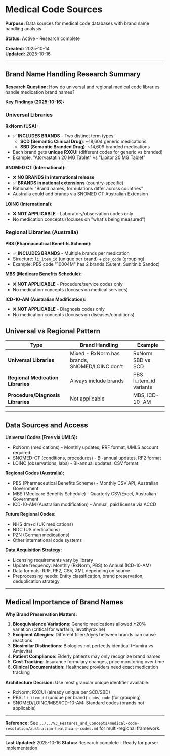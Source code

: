 # Medical Code Sources

**Purpose:** Data sources for medical code databases with brand name handling analysis

**Status:** Active - Research complete

**Created:** 2025-10-14  
**Updated:** 2025-10-16

---

## Brand Name Handling Research Summary

**Research Question:** How do universal and regional medical code libraries handle medication brand names?

**Key Findings (2025-10-16):**

### Universal Libraries

**RxNorm (USA):**
- ✅ **INCLUDES BRANDS** - Two distinct term types:
  - **SCD (Semantic Clinical Drug)**: ~18,604 generic medications
  - **SBD (Semantic Branded Drug)**: ~14,609 branded medications  
- Each brand gets **unique RXCUI** (different codes for generic vs branded)
- Example: "Atorvastatin 20 MG Tablet" vs "Lipitor 20 MG Tablet"

**SNOMED CT (International):**
- ❌ **NO BRANDS in international release**
- ✅ **BRANDS in national extensions** (country-specific)
- Rationale: "Brand names, formulations differ across countries"
- Australia could add brands via SNOMED CT Australian Extension

**LOINC (International):**
- ❌ **NOT APPLICABLE** - Laboratory/observation codes only
- No medication concepts (focuses on "what's being measured")

### Regional Libraries (Australia)

**PBS (Pharmaceutical Benefits Scheme):**
- ✅ **INCLUDES BRANDS** - Multiple brands per medication
- Structure: `li_item_id` (unique per brand) + `pbs_code` (grouping)
- Example: PBS code "10004M" has 2 brands (Sutent, Sunitinib Sandoz)

**MBS (Medicare Benefits Schedule):**
- ❌ **NOT APPLICABLE** - Procedure/service codes only
- No medication concepts (focuses on medical services)

**ICD-10-AM (Australian Modification):**
- ❌ **NOT APPLICABLE** - Diagnosis codes only
- No medication concepts (focuses on diseases/conditions)

## Universal vs Regional Pattern

| Type | Brand Handling | Example |
|------|----------------|---------|
| **Universal Libraries** | Mixed - RxNorm has brands, SNOMED/LOINC don't | RxNorm SBD vs SCD |
| **Regional Medication Libraries** | Always include brands | PBS li_item_id variants |
| **Procedure/Diagnosis Libraries** | Not applicable | MBS, ICD-10-AM |

---

## Data Sources and Access

**Universal Codes (Free via UMLS):**
- RxNorm (medications) - Monthly updates, RRF format, UMLS account required
- SNOMED-CT (conditions, procedures) - Bi-annual updates, RF2 format  
- LOINC (observations, labs) - Bi-annual updates, CSV format

**Regional Codes (Australia):**
- PBS (Pharmaceutical Benefits Scheme) - Monthly CSV API, Australian Government
- MBS (Medicare Benefits Schedule) - Quarterly CSV/Excel, Australian Government  
- ICD-10-AM (Australian modification) - Annual, paid license via ACCD

**Future Regional Codes:**
- NHS dm+d (UK medications)
- NDC (US medications) 
- PZN (German medications)
- Other international code systems

**Data Acquisition Strategy:**
- Licensing requirements vary by library
- Update frequency: Monthly (RxNorm, PBS) to Annual (ICD-10-AM)
- Data formats: RRF, RF2, CSV, XML depending on source
- Preprocessing needs: Entity classification, brand preservation, deduplication strategy

---

## Medical Importance of Brand Names

**Why Brand Preservation Matters:**
1. **Bioequivalence Variations**: Generic medications allowed ±20% variation (critical for warfarin, levothyroxine)
2. **Excipient Allergies**: Different fillers/dyes between brands can cause reactions  
3. **Biosimilar Distinctions**: Biologics not perfectly identical (Humira vs Amjevita)
4. **Patient Compliance**: Elderly patients may only recognize brand names
5. **Cost Tracking**: Insurance formulary changes, price monitoring over time
6. **Clinical Documentation**: Healthcare providers need exact medication tracking

**Architecture Decision:** Use most granular unique identifier available:
- RxNorm: RXCUI (already unique per SCD/SBD)
- PBS: `li_item_id` (unique per brand) + `pbs_code` (for grouping)
- SNOMED/LOINC/MBS/ICD-10-AM: Standard codes (brands not applicable)

---

**Reference:** See `../../V3_Features_and_Concepts/medical-code-resolution/australian-healthcare-codes.md` for multi-regional framework.

---

**Last Updated:** 2025-10-16
**Status:** Research complete - Ready for parser implementation